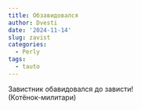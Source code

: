 ```yaml
---
title: Обзавидовался
author: Dvesti
date: '2024-11-14'
slug: zavist
categories:
  - Perly
tags:
  - tauto
---
```


Завистник обавидовался до зависти!  
(Котёнок-милитари)  

